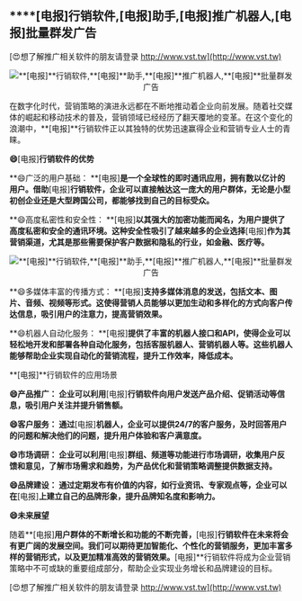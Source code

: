 ## ****[电报]**行销软件,**[电报]**助手,**[电报]**推广机器人,**[电报]**批量群发广告**

[😍想了解推广相关软件的朋友请登录 http://www.vst.tw](http://www.vst.tw)

 <center><img src="https://vst.tw/MP4/tuiguang/png/8.png" alt="**[电报]**行销软件,**[电报]**助手,**[电报]**推广机器人,**[电报]**批量群发广告"></center>

在数字化时代，营销策略的演进永远都在不断地推动着企业向前发展。随着社交媒体的崛起和移动技术的普及，营销领域已经经历了翻天覆地的变革。在这个变化的浪潮中，**[电报]**行销软件正以其独特的优势迅速赢得企业和营销专业人士的青睐。

**😄**[电报]**行销软件的优势**

**😄广泛的用户基础： **[电报]**是一个全球性的即时通讯应用，拥有数以亿计的用户。借助**[电报]**行销软件，企业可以直接触达这一庞大的用户群体，无论是小型初创企业还是大型跨国公司，都能够找到自己的目标受众。**

**😄高度私密性和安全性： **[电报]**以其强大的加密功能而闻名，为用户提供了高度私密和安全的通讯环境。这种安全性吸引了越来越多的企业选择**[电报]**作为其营销渠道，尤其是那些需要保护客户数据和隐私的行业，如金融、医疗等。**

 <center><img src="https://vst.tw/MP4/tuiguang/png/3.png" alt="**[电报]**行销软件,**[电报]**助手,**[电报]**推广机器人,**[电报]**批量群发广告"></center>

**😄多媒体丰富的传播方式： **[电报]**支持多媒体消息的发送，包括文本、图片、音频、视频等形式。这使得营销人员能够以更加生动和多样化的方式向客户传达信息，吸引用户的注意力，提高营销效果。**

**😄机器人自动化服务： **[电报]**提供了丰富的机器人接口和API，使得企业可以轻松地开发和部署各种自动化服务，包括客服机器人、营销机器人等。这些机器人能够帮助企业实现自动化的营销流程，提升工作效率，降低成本。**

**[电报]**行销软件的应用场景

**😄产品推广： 企业可以利用**[电报]**行销软件向用户发送产品介绍、促销活动等信息，吸引用户关注并提升销售额。**

**😄客户服务： 通过**[电报]**机器人，企业可以提供24/7的客户服务，及时回答用户的问题和解决他们的问题，提升用户体验和客户满意度。**

**😄市场调研： 企业可以利用**[电报]**群组、频道等功能进行市场调研，收集用户反馈和意见，了解市场需求和趋势，为产品优化和营销策略调整提供数据支持。**

**😄品牌建设： 通过定期发布有价值的内容，如行业资讯、专家观点等，企业可以在**[电报]**上建立自己的品牌形象，提升品牌知名度和影响力。**

**😄未来展望**

随着**[电报]**用户群体的不断增长和功能的不断完善，**[电报]**行销软件在未来将会有更广阔的发展空间。我们可以期待更加智能化、个性化的营销服务，更加丰富多样的营销形式，以及更加精准高效的营销效果。**[电报]**行销软件将成为企业营销策略中不可或缺的重要组成部分，帮助企业实现业务增长和品牌建设的目标。

[😍想了解推广相关软件的朋友请登录 http://www.vst.tw](http://www.vst.tw)




